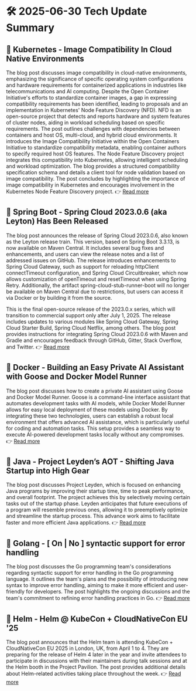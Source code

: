 # 🛠️ 2025-06-30 Tech Update Summary

## 🔹 Kubernetes - Image Compatibility In Cloud Native Environments
The blog post discusses image compatibility in cloud-native environments, emphasizing the significance of specific operating system configurations and hardware requirements for containerized applications in industries like telecommunications and AI computing. Despite the Open Container Initiative's efforts to standardize container images, a gap in expressing compatibility requirements has been identified, leading to proposals and an implementation in Kubernetes' Node Feature Discovery (NFD). NFD is an open-source project that detects and reports hardware and system features of cluster nodes, aiding in workload scheduling based on specific requirements. The post outlines challenges with dependencies between containers and host OS, multi-cloud, and hybrid cloud environments. It introduces the Image Compatibility Initiative within the Open Containers Initiative to standardize compatibility metadata, enabling container authors to specify required host OS features. The Node Feature Discovery project integrates this compatibility into Kubernetes, allowing intelligent scheduling and workload optimization. The blog provides a structured compatibility specification schema and details a client tool for node validation based on image compatibility. The post concludes by highlighting the importance of image compatibility in Kubernetes and encourages involvement in the Kubernetes Node Feature Discovery project.
👉 [Read more](https://kubernetes.io/blog/2025/06/25/image-compatibility-in-cloud-native-environments/)

## 🔹 Spring Boot - Spring Cloud 2023.0.6 (aka Leyton) Has Been Released
The blog post announces the release of Spring Cloud 2023.0.6, also known as the Leyton release train. This version, based on Spring Boot 3.3.13, is now available on Maven Central. It includes several bug fixes and enhancements, and users can view the release notes and a list of addressed issues on GitHub. The release introduces enhancements to Spring Cloud Gateway, such as support for reloading httpClient connectTimeout configuration, and Spring Cloud Circuitbreaker, which now allows customization of openTimeout and resetTimeout when using Spring Retry. Additionally, the artifact spring-cloud-stub-runner-boot will no longer be available on Maven Central due to restrictions, but users can access it via Docker or by building it from the source.

This is the final open-source release of the 2023.0.x series, which will transition to commercial support only after July 1, 2025. The release includes updates to various modules like Spring Cloud Gateway, Spring Cloud Starter Build, Spring Cloud Netflix, among others. The blog post provides instructions for integrating Spring Cloud 2023.0.6 with Maven and Gradle and encourages feedback through GitHub, Gitter, Stack Overflow, and Twitter.
👉 [Read more](https://spring.io/blog/2025/06/27/spring-cloud-2023-0-6-released)

## 🔹 Docker - Building an Easy Private AI Assistant with Goose and Docker Model Runner
The blog post discusses how to create a private AI assistant using Goose and Docker Model Runner. Goose is a command-line interface assistant that automates development tasks with AI models, while Docker Model Runner allows for easy local deployment of these models using Docker. By integrating these two technologies, users can establish a robust local environment that offers advanced AI assistance, which is particularly useful for coding and automation tasks. This setup provides a seamless way to execute AI-powered development tasks locally without any compromises.
👉 [Read more](https://www.docker.com/blog/building-an-ai-assistant-with-goose-and-docker-model-runner/)

## 🔹 Java - Project Leyden’s AOT - Shifting Java Startup into High Gear
The blog post discusses Project Leyden, which is focused on enhancing Java programs by improving their startup time, time to peak performance, and overall footprint. The project achieves this by selectively moving certain tasks out of the startup phase. Leyden anticipates that future executions of a program will resemble previous ones, allowing it to preemptively optimize and streamline the startup process. This advance work aims to facilitate faster and more efficient Java applications.
👉 [Read more](https://inside.java/2025/06/29/javaone-leyden-aot/)

## 🔹 Golang - [ On | No ] syntactic support for error handling
The blog post discusses the Go programming team's considerations regarding syntactic support for error handling in the Go programming language. It outlines the team's plans and the possibility of introducing new syntax to improve error handling, aiming to make it more efficient and user-friendly for developers. The post highlights the ongoing discussions and the team's commitment to refining error handling practices in Go.
👉 [Read more](https://go.dev/blog/error-syntax)

## 🔹 Helm - Helm @ KubeCon + CloudNativeCon EU '25
The blog post announces that the Helm team is attending KubeCon + CloudNativeCon EU 2025 in London, UK, from April 1 to 4. They are preparing for the release of Helm 4 later in the year and invite attendees to participate in discussions with their maintainers during talk sessions and at the Helm booth in the Project Pavilion. The post provides additional details about Helm-related activities taking place throughout the week.
👉 [Read more](https://helm.sh/blog/helm-at-kubecon-eu-25/)

